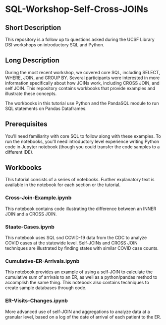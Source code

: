 # SQL-Workshop-Self-Cross-JOINs

## Short Description

This repository is a follow up to questions asked during the UCSF Library DSI workshops on introductory SQL and Python. 

## Long Description 

During the most recent workshop, we covered core SQL, including SELECT, WHERE, JOIN, and GROUP BY. Several participants were interested in more information specifically about how JOINs work, including CROSS JOIN, and self JOIN. This repository contains workbooks that provide examples and illustrate these concepts.

The workbooks in this tutorial use Python and the PandaSQL module to run SQL statements on Pandas Dataframes. 

## Prerequisites

You'll need familiarity with core SQL to follow along with these examples. To run the notebooks, you'll need introductory level experience writing Python code in Jupyter notebook (though you could transfer the code samples to a different IDE). 

## Workbooks

This tutorial consists of a series of notebooks. Further explanatory text is available in the notebook for each section or the tutorial. 

### Cross-Join-Example.ipynb

This notebook contains code illustrating the difference between an INNER JOIN and a CROSS JOIN. 

### Staate-Cases.ipynb

This notebook uses SQL snd COVID-19 data from the CDC to analyze COVID cases at the statewide level. Self-JOINs and CROSS JOIN techniques are illustrated by finding states with similar COVID case counts. 

### Cumulative-ER-Arrivals.ipynb

This notebook provides an example of using a self-JOIN to calculate the cumulative sum of arrivals to an ER, as well as a python/pandas method to accomplish the same thing. This notebook also contains techniques to create sample databases through code. 


### ER-Visits-Changes.ipynb

More advanced use of self-JOIN and aggregations to analyze data at a granular level, based on a log of the date of arrival of each patient to the ER. 

